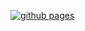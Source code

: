[![github pages](https://github.com/jibingeo/portfolio/actions/workflows/hugo.yml/badge.svg?branch=main)](https://github.com/jibingeo/portfolio/actions/workflows/hugo.yml)
